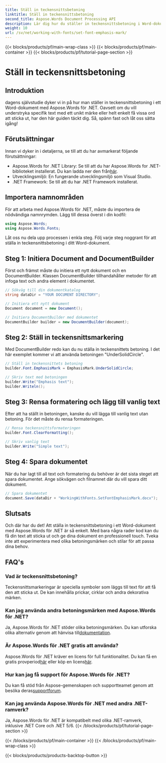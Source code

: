 ```yaml
---
title: Ställ in teckensnittsbetoning
linktitle: Ställ in teckensnittsbetoning
second_title: Aspose.Words Document Processing API
description: Lär dig hur du ställer in teckensnittsbetoning i Word-dokument med Aspose.Words för .NET med denna detaljerade steg-för-steg-guide. Perfekt för .NET-utvecklare.
weight: 10
url: /sv/net/working-with-fonts/set-font-emphasis-mark/
---
```


{{< blocks/products/pf/main-wrap-class >}}
{{< blocks/products/pf/main-container >}}
{{< blocks/products/pf/tutorial-page-section >}}

# Ställ in teckensnittsbetoning

## Introduktion

dagens självstudie dyker vi in på hur man ställer in teckensnittsbetoning i ett Word-dokument med Aspose.Words för .NET. Oavsett om du vill understryka specifik text med ett unikt märke eller helt enkelt få vissa ord att sticka ut, har den här guiden täckt dig. Så, spänn fast och låt oss sätta igång!

## Förutsättningar

Innan vi dyker in i detaljerna, se till att du har avmarkerat följande förutsättningar:

-  Aspose.Words for .NET Library: Se till att du har Aspose.Words for .NET-biblioteket installerat. Du kan ladda ner den från[här](https://releases.aspose.com/words/net/).
- Utvecklingsmiljö: En fungerande utvecklingsmiljö som Visual Studio.
- .NET Framework: Se till att du har .NET Framework installerat.

## Importera namnområden

För att arbeta med Aspose.Words för .NET, måste du importera de nödvändiga namnrymden. Lägg till dessa överst i din kodfil:

```csharp
using Aspose.Words;
using Aspose.Words.Fonts;
```

Låt oss nu dela upp processen i enkla steg. Följ varje steg noggrant för att ställa in teckensnittsbetoning i ditt Word-dokument.

## Steg 1: Initiera Document and DocumentBuilder

Först och främst måste du initiera ett nytt dokument och en DocumentBuilder. Klassen DocumentBuilder tillhandahåller metoder för att infoga text och andra element i dokumentet.

```csharp
// Sökväg till din dokumentkatalog
string dataDir = "YOUR DOCUMENT DIRECTORY";

// Initiera ett nytt dokument
Document document = new Document();

// Initiera DocumentBuilder med dokumentet
DocumentBuilder builder = new DocumentBuilder(document);
```

## Steg 2: Ställ in teckensnittsmarkering

Med DocumentBuilder redo kan du nu ställa in teckensnittets betoning. I det här exemplet kommer vi att använda betoningen "UnderSolidCircle".

```csharp
// Ställ in teckensnittets betoning
builder.Font.EmphasisMark = EmphasisMark.UnderSolidCircle;

// Skriv text med betoningen
builder.Write("Emphasis text");
builder.Writeln();
```

## Steg 3: Rensa formatering och lägg till vanlig text

Efter att ha ställt in betoningen, kanske du vill lägga till vanlig text utan betoning. För det måste du rensa formateringen.

```csharp
// Rensa teckensnittsformateringen
builder.Font.ClearFormatting();

// Skriv vanlig text
builder.Write("Simple text");
```

## Steg 4: Spara dokumentet

När du har lagt till all text och formatering du behöver är det sista steget att spara dokumentet. Ange sökvägen och filnamnet där du vill spara ditt dokument.

```csharp
// Spara dokumentet
document.Save(dataDir + "WorkingWithFonts.SetFontEmphasisMark.docx");
```

## Slutsats

Och där har du det! Att ställa in teckensnittsbetoning i ett Word-dokument med Aspose.Words för .NET är så enkelt. Med bara några rader kod kan du få din text att sticka ut och ge dina dokument en professionell touch. Tveka inte att experimentera med olika betoningsmärken och stilar för att passa dina behov.

## FAQ's

### Vad är teckensnittsbetoning?

Teckensnittsmarkeringar är speciella symboler som läggs till text för att få den att sticka ut. De kan innehålla prickar, cirklar och andra dekorativa märken.

### Kan jag använda andra betoningsmärken med Aspose.Words för .NET?

 Ja, Aspose.Words för .NET stöder olika betoningsmärken. Du kan utforska olika alternativ genom att hänvisa till[dokumentation](https://reference.aspose.com/words/net/).

### Är Aspose.Words för .NET gratis att använda?

 Aspose.Words för .NET kräver en licens för full funktionalitet. Du kan få en gratis provperiod[här](https://releases.aspose.com/) eller köp en licens[här](https://purchase.aspose.com/buy).

### Hur kan jag få support för Aspose.Words för .NET?

 Du kan få stöd från Aspose-gemenskapen och supportteamet genom att besöka deras[supportforum](https://forum.aspose.com/c/words/8).

### Kan jag använda Aspose.Words för .NET med andra .NET-ramverk?

Ja, Aspose.Words för .NET är kompatibelt med olika .NET-ramverk, inklusive .NET Core och .NET 5/6.
{{< /blocks/products/pf/tutorial-page-section >}}

{{< /blocks/products/pf/main-container >}}
{{< /blocks/products/pf/main-wrap-class >}}

{{< blocks/products/products-backtop-button >}}
